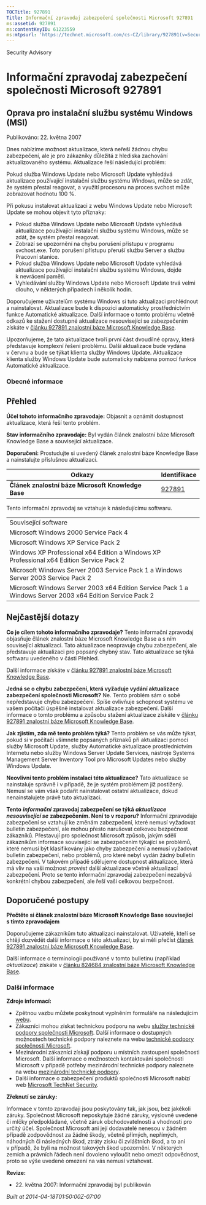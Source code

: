 ```yaml
---
TOCTitle: 927891
Title: Informační zpravodaj zabezpečení společnosti Microsoft 927891
ms:assetid: 927891
ms:contentKeyID: 61223559
ms:mtpsurl: 'https://technet.microsoft.com/cs-CZ/library/927891(v=Security.10)'
---
```


Security Advisory

Informační zpravodaj zabezpečení společnosti Microsoft 927891
=============================================================

Oprava pro instalační službu systému Windows (MSI)
--------------------------------------------------

Publikováno: 22. května 2007

Dnes nabízíme možnost aktualizace, která neřeší žádnou chybu zabezpečení, ale je pro zákazníky důležitá z hlediska zachování aktualizovaného systému. Aktualizace řeší následující problém:

Pokud služba Windows Update nebo Microsoft Update vyhledává aktualizace používající instalační službu systému Windows, může se zdát, že systém přestal reagovat, a využití procesoru na proces svchost může zobrazovat hodnotu 100 %.

Při pokusu instalovat aktualizaci z webu Windows Update nebo Microsoft Update se mohou objevit tyto příznaky:

-   Pokud služba Windows Update nebo Microsoft Update vyhledává aktualizace používající instalační službu systému Windows, může se zdát, že systém přestal reagovat.
-   Zobrazí se upozornění na chybu porušení přístupu v programu svchost.exe. Toto porušení přístupu přeruší službu Server a službu Pracovní stanice.
-   Pokud služba Windows Update nebo Microsoft Update vyhledává aktualizace používající instalační službu systému Windows, dojde k nevrácení paměti.
-   Vyhledávání služby Windows Update nebo Microsoft Update trvá velmi dlouho, v některých případech i několik hodin.

Doporučujeme uživatelům systému Windows si tuto aktualizaci prohlédnout a nainstalovat. Aktualizace bude k dispozici automaticky prostřednictvím funkce Automatické aktualizace. Další informace o tomto problému včetně odkazů ke stažení dostupné aktualizace nesouvisející se zabezpečením získáte v [článku 927891 znalostní báze Microsoft Knowledge Base](http://support.microsoft.com/kb/927891/cs).

Upozorňujeme, že tato aktualizace tvoří první část dvoudílné opravy, která představuje komplexní řešení problému. Další aktualizace bude vydána v červnu a bude se týkat klienta služby Windows Update. Aktualizace klienta služby Windows Update bude automaticky nabízena pomocí funkce Automatické aktualizace.

### Obecné informace

Přehled
-------

<span></span>
**Účel tohoto informačního zpravodaje:** Objasnit a oznámit dostupnost aktualizace, která řeší tento problém.

**Stav informačního zpravodaje:** Byl vydán článek znalostní báze Microsoft Knowledge Base a související aktualizace.

**Doporučení:** Prostudujte si uvedený článek znalostní báze Knowledge Base a nainstalujte příslušnou aktualizaci.

| Odkazy                                             | Identifikace                                        |
|----------------------------------------------------|-----------------------------------------------------|
| **Článek znalostní báze Microsoft Knowledge Base** | [927891](http://support.microsoft.com/kb/927891/cs) |

Tento informační zpravodaj se vztahuje k následujícímu softwaru.

|                                                                                                           |
|-----------------------------------------------------------------------------------------------------------|
| Související software                                                                                      |
| Microsoft Windows 2000 Service Pack 4                                                                     |
| Microsoft Windows XP Service Pack 2                                                                       |
| Windows XP Professional x64 Edition a Windows XP Professional x64 Edition Service Pack 2                  |
| Microsoft Windows Server 2003 Service Pack 1 a Windows Server 2003 Service Pack 2                         |
| Microsoft Windows Server 2003 x64 Edition Service Pack 1 a Windows Server 2003 x64 Edition Service Pack 2 |

Nejčastější dotazy
------------------

<span></span>
**Co je cílem tohoto informačního zpravodaje?**
Tento informační zpravodaj objasňuje článek znalostní báze Microsoft Knowledge Base a s ním související aktualizaci. Tato aktualizace neopravuje chybu zabezpečení, ale představuje aktualizaci pro popsaný chybný stav. Tato aktualizace se týká softwaru uvedeného v části Přehled.

Další informace získáte v [článku 927891 znalostní báze Microsoft Knowledge Base](http://support.microsoft.com/kb/927891/cs).

**Jedná se o chybu zabezpečení, která vyžaduje vydání aktualizace zabezpečení společnosti Microsoft?**
Ne. Tento problém sám o sobě nepředstavuje chybu zabezpečení. Spíše ovlivňuje schopnost systému ve vašem počítači úspěšně instalovat aktualizace zabezpečení. Další informace o tomto problému a způsobu stažení aktualizace získáte v [článku 927891 znalostní báze Microsoft Knowledge Base](http://support.microsoft.com/kb/927891/cs).

**Jak zjistím, zda mě tento problém týká?**
Tento problém se vás může týkat, pokud si v počítači všimnete popsaných příznaků při aktualizaci pomocí služby Microsoft Update, služby Automatické aktualizace prostřednictvím Internetu nebo služby Windows Server Update Services, nástroje Systems Management Server Inventory Tool pro Microsoft Updates nebo služby Windows Update.

**Neovlivní tento problém instalaci této aktualizace?**
Tato aktualizace se nainstaluje správně i v případě, že je systém problémem již postižený. Nemusí se vám však podařit nainstalovat ostatní aktualizace, dokud nenainstalujete právě tuto aktualizaci.

**Tento** ***informační*** **zpravodaj zabezpečení se týká** ***aktualizace nesouvisející se*** **zabezpečením. Není to v rozporu?**
Informační zpravodaje zabezpečení se vztahují ke změnám zabezpečení, které nemusí vyžadovat bulletin zabezpečení, ale mohou přesto narušovat celkovou bezpečnost zákazníků. Přestavují pro společnost Microsoft způsob, jakým sdělí zákazníkům informace související se zabezpečením týkající se problémů, které nemusí být klasifikovány jako chyby zabezpečení a nemusí vyžadovat bulletin zabezpečení, nebo problémů, pro které nebyl vydán žádný bulletin zabezpečení. V takovém případě sdělujeme dostupnost aktualizace, která má vliv na vaši možnost *provést* další aktualizace včetně aktualizací zabezpečení. Proto se tento informační zpravodaj zabezpečení nezabývá konkrétní chybou zabezpečení, ale řeší vaši celkovou bezpečnost.

Doporučené postupy
------------------

<span></span>
**Přečtěte si článek znalostní báze Microsoft Knowledge Base související s tímto zpravodajem**

Doporučujeme zákazníkům tuto aktualizaci nainstalovat. Uživatelé, kteří se chtějí dozvědět další informace o této aktualizaci, by si měli přečíst [článek 927891 znalostní báze Microsoft Knowledge Base](http://support.microsoft.com/kb/927891/cs).

Další informace o terminologii používané v tomto bulletinu (například *aktualizace*) získáte v [článku 824684 znalostní báze Microsoft Knowledge Base](http://support.microsoft.com/kb/824684/cs).

### Další informace

**Zdroje informací:**

-   Zpětnou vazbu můžete poskytnout vyplněním formuláře na následujícím [webu](https://support.microsoft.com/common/survey.aspx?scid=sw;en;1257&amp;showpage=1&amp;ws=technet&amp;sd=tech).
-   Zákazníci mohou získat technickou podporu na webu [služby technické podpory společnosti Microsoft](http://go.microsoft.com/fwlink/?linkid=21131). Další informace o dostupných možnostech technické podpory naleznete na webu [technické podpory společnosti Microsoft](http://support.microsoft.com/?ln=cs).
-   Mezinárodní zákazníci získají podporu u místních zastoupení společnosti Microsoft. Další informace o možnostech kontaktování společnosti Microsoft v případě potřeby mezinárodní technické podpory naleznete na webu [mezinárodní technické podpory](http://go.microsoft.com/fwlink/?linkid=21155).
-   Další informace o zabezpečení produktů společnosti Microsoft nabízí web [Microsoft TechNet Security](http://go.microsoft.com/fwlink/?linkid=21132).

**Zřeknutí se záruky:**

Informace v tomto zpravodaji jsou poskytovány tak, jak jsou, bez jakékoli záruky. Společnost Microsoft neposkytuje žádné záruky, výslovně uvedené či mlčky předpokládané, včetně záruk obchodovatelnosti a vhodnosti pro určitý účel. Společnost Microsoft ani její dodavatelé nenesou v žádném případě zodpovědnost za žádné škody, včetně přímých, nepřímých, náhodných či následných škod, ztráty zisku či zvláštních škod, a to ani v případě, že byli na možnost takových škod upozorněni. V některých zemích a právních řádech není dovoleno vyloučit nebo omezit odpovědnost, proto se výše uvedené omezení na vás nemusí vztahovat.

**Revize:**

-   22. května 2007: Informační zpravodaj byl publikován

*Built at 2014-04-18T01:50:00Z-07:00*
